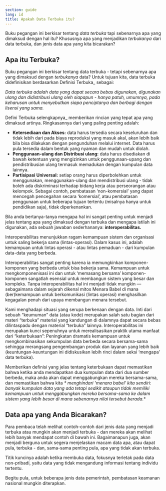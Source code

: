```yaml
---
section: guide
lang: id
title: Apakah Data Terbuka itu?
---
```


Buku pegangan ini berkisar tentang *data terbuka* tapi sebenarnya apa yang dimaksud dengan hal itu? Khususnya apa yang menjadikan *terbukanya* dari data terbuka, dan jenis data apa yang kita bicarakan?

## Apa itu Terbuka?

Buku pegangan ini berkisar tentang data terbuka - tetapi sebenarnya apa yang dimaksud dengan *terbukanya* data? Untuk tujuan kita, data terbuka didefinisikan berdasarkan Definisi Terbuka\_ sebagai:

*Data terbuka adalah data yang dapat secara bebas digunakan, digunakan ulang dan didistribusi ulang oleh siapapun - hanya patuh, umumnya, pada keharusan untuk menyebutkan siapa penciptanya dan berbagi dengan lisensi yang sama.*

Defini Terbuka selengkapnya\_ memberikan rincian yang tepat apa yang dimaksud artinya. Ringkasannya dari yang paling penting adalah:

-   **Ketersediaan dan Akses:** data harus tersedia secara keseluruhan dan tidak lebih dari pada biaya reproduksi yang masuk akal, akan lebih baik bila bisa dilakukan dengan pengunduhan melalui internet. Data harus pula tersedia dalam bentuk yang nyaman dan mudah untuk diolah.
-   **Penggunaan-ulang dan Distribusi ulang:** data harus disediakan di bawah ketentuan yang mengizinkan untuk penggunaan-upang dan pendistribusian ulang termasuk memadukan dengan kumpulan data lainnya.
-   **Partisipasi Universal:** setiap orang harus diperbolehkan untuk menggunakan, menggunakan-ulang dan mendistribusi ulang - tidak boleh ada diskriminasi terhadap bidang kerja atau perseorangan atau kelompok. Sebagai contoh, pembatasan ‘non-komersial’ yang dapat mencegah pencegahan secara ‘komersial’, atau pembatasan penggunaan untuk beberapa tujuan tertentu (misalnya hanya untuk pendidikan saja), tidak diperkenankan.

Bila anda bertanya-tanya mengapa hal ini sangat penting untuk menjadi jelas tentang apa yang dimaksud dengan terbuka dan mengapa istilah ini digunakan, ada sebuah jawaban sederhananya: **interoperabilitas.**

Interoperabilitas menunjukkan ragam kemampuan sistem dan organisasi untuk saling bekerja sama (lintas-operasi). Dalam kasus ini, adalah kemampuan untuk lintas operasi - atau lintas pemaduan - dari kumpulan data-data yang berbeda.

Interoperabilitas sangat penting karena ia memungkinkan komponen-komponen yang berbeda untuk bisa bekerja sama. Kemampuan untuk mengkomponenisasi ini dan untuk ‘memasang bersama’ komponen-komponen sangatlah esensial untuk membangun sistem yang besar dan kompleks. Tanpa interoperabilitas hal ini menjadi tidak mungkin — sebagaimana dalam sejarah dikenal mitos Menara Babel di mana (ber)kemampuan untuk berkomunikasi (lintas operasi) menghasilkan kegagalan penuh dari upaya membangun menara tersebut.

Kami menghadapi situasi yang serupa berkenaan dengan data. Inti dari sebuah “keumuman” data (atau kode) merupakan salah satu bagian dari materi “terbuka” material yang kandungan di dalamnya dapat secara bebas dilintaspadu dengan material “terbuka” lainnya. Interoperabilitas ini merupakan kunci sepenuhnya untuk merealisasikan praktik utama manfaat dari “keterbukaan”: Peningkatan dramatis kemampuan untuk mengkombinasikan sekumpulan data berbeda secara bersama-sama sehingga merangsang pengembangan produk dan layanan yang lebih baik (keuntungan-keuntungan ini didiskusikan lebih rinci dalam seksi ‘mengapa’ data terbuka).

Memberikan definisi yang jelas tentang keterbukaan dapat memastikan bahwa ketika anda mendapatkan dua kumpulan data dari dua sumber berbeda, maka anda akan dapat menggabungkan mereka bersama-sama, dan memastikan bahwa kita *\* menghindari 'menara babel' kita sendiri: banyak kumpulan data yang ada tetapi sedikit ataupun tidak memiliki kemampuan untuk menggabungkan mereka bersama-sama ke dalam sistem yang lebih besar di mana sebenarnya nilai tersebut berada.*\*

## Data apa yang Anda Bicarakan?

Para pembaca telah melihat contoh-contoh dari jenis data yang menjadi terbuka atau mungkin akan menjadi terbuka - dan mereka akan melihat lebih banyak mendapat contoh di bawah ini. Bagaimanapun juga, akan menjadi berguna untuk segera menjelaskan macam data apa, atau dapat pula, terbuka - dan, sama-sama penting pula, apa yang tidak akan terbuka.

Titik kuncinya adalah ketika membuka data, fokusnya terletak pada data non-pribadi, yaitu data yang tidak mengandung informasi tentang individu tertentu.

Begitu pula, untuk beberapa jenis data pemerintah, pembatasan keamanan nasional mungkin diterapkan.